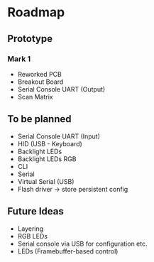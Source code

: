 # Roadmap

## Prototype

### Mark 1
* Reworked PCB
* Breakout Board
* Serial Console UART (Output)
* Scan Matrix


## To be planned
* Serial Console UART (Input)
* HID (USB - Keyboard)
* Backlight LEDs
* Backlight LEDs RGB
* CLI
* Serial
* Virtual Serial (USB)
* Flash driver -> store persistent config


## Future Ideas
* Layering
* RGB LEDs
* Serial console via USB for configuration etc.
* LEDs (Framebuffer-based control)

